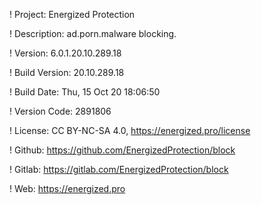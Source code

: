 ! Project: Energized Protection

! Description: ad.porn.malware blocking.

! Version: 6.0.1.20.10.289.18

! Build Version: 20.10.289.18

! Build Date: Thu, 15 Oct 20 18:06:50

! Version Code: 2891806

! License: CC BY-NC-SA 4.0, https://energized.pro/license

! Github: https://github.com/EnergizedProtection/block

! Gitlab: https://gitlab.com/EnergizedProtection/block


! Web: https://energized.pro
